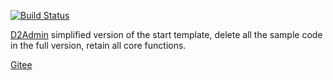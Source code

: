 [![Build Status](https://travis-ci.com/NeuSovo/labform-admin.svg?branch=master)](https://travis-ci.com/NeuSovo/labform-admin)

[D2Admin](https://github.com/d2-projects/d2-admin) simplified version of the start template, delete all the sample code in the full version, retain all core functions.

[Gitee](https://gitee.com/fairyever/d2-admin-start-kit)
